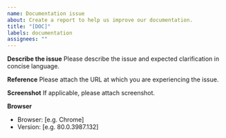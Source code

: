 ```yaml
---
name: Documentation issue
about: Create a report to help us improve our documentation.
title: "[DOC]"
labels: documentation
assignees: ""
---
```


**Describe the issue** Please describe the issue and expected clarification in
concise language.

**Reference** Please attach the URL at which you are experiencing the issue.

**Screenshot** If applicable, please attach screenshot.

**Browser**

-   Browser: [e.g. Chrome]
-   Version: [e.g. 80.0.3987.132]

<!-- For general inquiries, please post in [FreeRTOS forum](https://forums.freertos.org) for community support. -->
